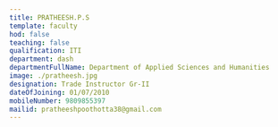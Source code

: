 ```yaml
---
title: PRATHEESH.P.S
template: faculty
hod: false
teaching: false
qualification: ITI
department: dash
departmentFullName: Department of Applied Sciences and Humanities
image: ./pratheesh.jpg
designation: Trade Instructor Gr-II
dateOfJoining: 01/07/2010
mobileNumber: 9809855397
mailid: pratheeshpoothotta38@gmail.com
---
```

